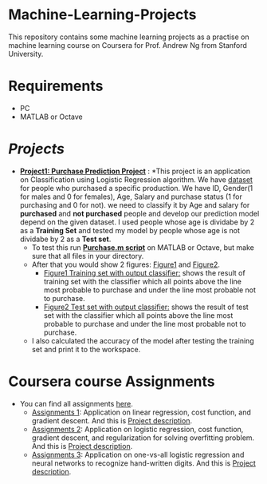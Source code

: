 # Machine-Learning-Projects
This repository contains some machine learning projects as a practise on machine learning course on Coursera for Prof. Andrew Ng from Stanford University.
# Requirements
* PC
* MATLAB or Octave
# ___Projects___
* [__Project1: Purchase Prediction Project__](https://github.com/AhmedWageh97/Machine-Learning-Projects/tree/master/01-Purchase%20Prediction "Purchase Prediction Project") : 
  *This project is an application on Classification using Logistic Regression algorithm. We have [dataset](https://github.com/AhmedWageh97/Machine-Learning-Projects/blob/master/01-Purchase%20Prediction/Social_Network_Ads.csv) for people who purchased a specific production. We have ID, Gender(1 for males and 0 for females), Age, Salary and purchase status (1 for purchasing and 0 for not). we need to classify it by Age and salary for __purchased__ and __not purchased__ people and develop our prediction model depend on the given dataset. I used people whose age is dividabe by 2 as a __Training Set__ and tested my model by people whose age is not dividabe by 2 as a __Test set__.
  * To test this run [__Purchase.m script__](https://github.com/AhmedWageh97/Machine-Learning-Projects/blob/master/01-Purchase%20Prediction/Purchase.m) on MATLAB or Octave, but make sure that all files in your directory.
  * After that you would show 2 figures: [Figure1](https://github.com/AhmedWageh97/Machine-Learning-Projects/blob/master/01-Purchase%20Prediction/Training%20set%20with%20classifier.PNG) and [Figure2](https://github.com/AhmedWageh97/Machine-Learning-Projects/blob/master/01-Purchase%20Prediction/Test%20set%20with%20classifier.PNG).
      * [Figure1 Training set with output classifier:](https://github.com/AhmedWageh97/Machine-Learning-Projects/blob/master/01-Purchase%20Prediction/Training%20set%20with%20classifier.PNG) shows the result of training set with the classifier which all points above the line most probable to purchase and under the line most probable not to purchase.
      * [Figure2 Test set with output classifier:](https://github.com/AhmedWageh97/Machine-Learning-Projects/blob/master/01-Purchase%20Prediction/Test%20set%20with%20classifier.PNG) shows the result of test set with the classifier which all points above the line most probable to purchase and under the line most probable not to purchase.
  * I also calculated the accuracy of the model after testing the training set and print it to the workspace.
# Coursera course Assignments
* You can find all assignments [here](https://github.com/AhmedWageh97/Machine-Learning-Projects/tree/master/00-Course%20Assignments).
  * [Assignments 1](https://github.com/AhmedWageh97/Machine-Learning-Projects/tree/master/00-Course%20Assignments/machine-learning-ex1): Application on linear regression, cost function, and gradient descent. And this is [Project description](https://github.com/AhmedWageh97/Machine-Learning-Projects/blob/master/00-Course%20Assignments/machine-learning-ex1/ex1.pdf).
  * [Assignments 2](https://github.com/AhmedWageh97/Machine-Learning-Projects/tree/master/00-Course%20Assignments/machine-learning-ex2): Application on logistic regression, cost function, gradient descent, and regularization for solving overfitting problem. And this is [Project description](https://github.com/AhmedWageh97/Machine-Learning-Projects/blob/master/00-Course%20Assignments/machine-learning-ex2/ex2.pdf).
  * [Assignments 3](https://github.com/AhmedWageh97/Machine-Learning-Projects/tree/master/00-Course%20Assignments/machine-learning-ex3): Application on one-vs-all logistic regression and neural
networks to recognize hand-written digits. And this is [Project description](https://github.com/AhmedWageh97/Machine-Learning-Projects/blob/master/00-Course%20Assignments/machine-learning-ex3/ex3.pdf).
